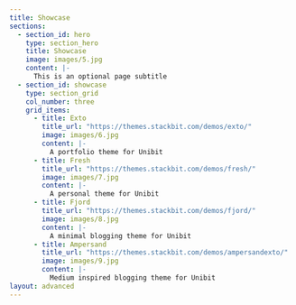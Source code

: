 ```yaml
---
title: Showcase
sections:
  - section_id: hero
    type: section_hero
    title: Showcase
    image: images/5.jpg
    content: |-
      This is an optional page subtitle
  - section_id: showcase
    type: section_grid
    col_number: three
    grid_items:
      - title: Exto
        title_url: "https://themes.stackbit.com/demos/exto/"
        image: images/6.jpg
        content: |-
          A portfolio theme for Unibit
      - title: Fresh
        title_url: "https://themes.stackbit.com/demos/fresh/"
        image: images/7.jpg
        content: |-
          A personal theme for Unibit
      - title: Fjord
        title_url: "https://themes.stackbit.com/demos/fjord/"
        image: images/8.jpg
        content: |-
          A minimal blogging theme for Unibit
      - title: Ampersand
        title_url: "https://themes.stackbit.com/demos/ampersandexto/"
        image: images/9.jpg
        content: |-
          Medium inspired blogging theme for Unibit
layout: advanced
---
```

